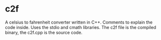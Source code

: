 # c2f
A celsius to fahrenheit converter written in C++.
Comments to explain the code inside.
Uses the stdio and cmath libraries.
The c2f file is the compiled binary, the c2f.cpp is the source code.
